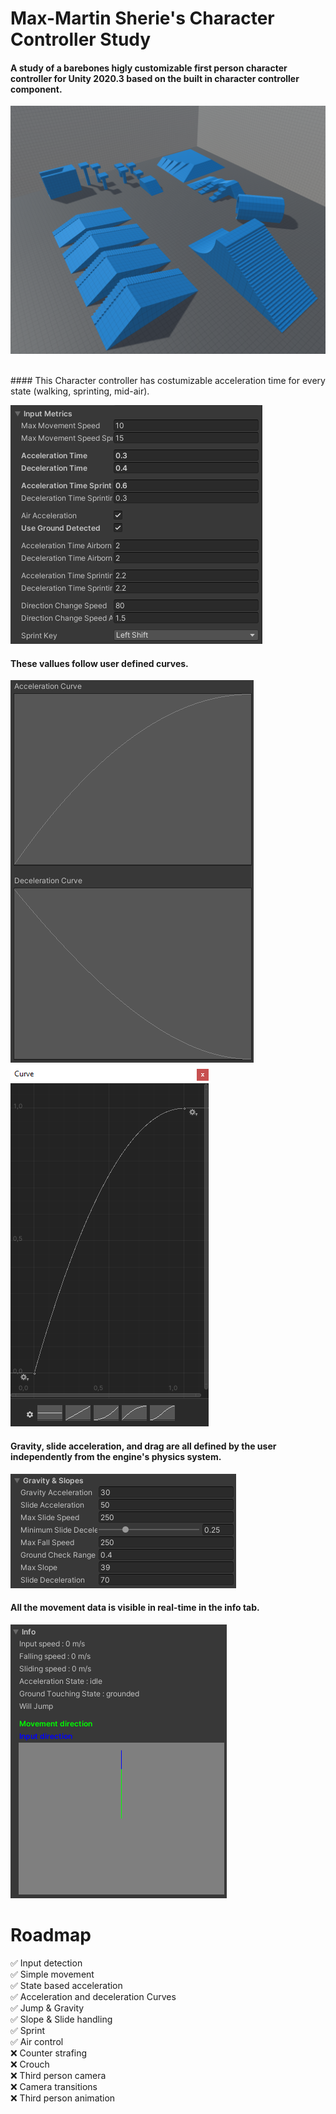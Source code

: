 # Max-Martin Sherie's Character Controller Study
  
#### A study of a barebones higly customizable first person character controller for Unity 2020.3 based on the built in character controller component.  
  
![Gym Bird Eye View](https://github.com/Max-Martin-Sherie/CharacterControllerStudy/blob/main/Images/Gym.png?raw=true)
  
  <br/>
#### This Character controller has costumizable acceleration time for every state (walking, sprinting, mid-air).  
  
![Input Metrics](https://github.com/Max-Martin-Sherie/CharacterControllerStudy/blob/main/Images/InputMetrics.png?raw=false)
  
  
#### These vallues follow user defined curves.  
  
![Curves](https://github.com/Max-Martin-Sherie/CharacterControllerStudy/blob/main/Images/InputCurves.png?raw=true) 
![Curve editor](https://github.com/Max-Martin-Sherie/CharacterControllerStudy/blob/main/Images/CurvesEditor.png?raw=false)
  
  
#### Gravity, slide acceleration, and drag are all defined by the user independently from the engine's physics system.  
  
![Gravity & Slide metrics](https://github.com/Max-Martin-Sherie/CharacterControllerStudy/blob/main/Images/Gravity&Slopes.png?raw=true)
  
  
#### All the movement data is visible in real-time in the info tab.  
  
![Controller Info](https://github.com/Max-Martin-Sherie/CharacterControllerStudy/blob/main/Images/Info.png?raw=true)

# Roadmap

✅ Input detection  
✅ Simple movement  
✅ State based acceleration  
✅ Acceleration and deceleration Curves  
✅ Jump & Gravity  
✅ Slope & Slide handling  
✅ Sprint  
✅ Air control  
❌ Counter strafing  
❌ Crouch  
❌ Third person camera  
❌ Camera transitions  
❌ Third person animation  
